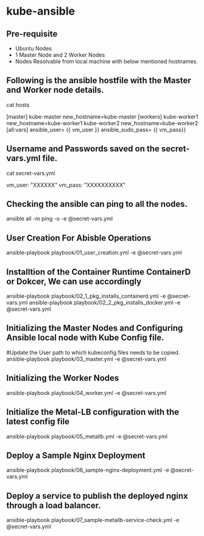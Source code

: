 # kube-ansible
 
## Pre-requisite
-  Ubuntu Nodes
-  1 Master Node and 2 Worker Nodes
-  Nodes Resolvable from local machine with below mentioned hostnames.

## Following is the ansible hostfile with the Master and Worker node details. 
cat hosts 

[master]
kube-master  new_hostname=kube-master
[workers]
kube-worker1 new_hostname=kube-worker1
kube-worker2 new_hostname=kube-worker2
[all:vars]
ansible_user= {{ vm_user }}
ansible_sudo_pass= {{ vm_pass}}


## Username and Passwords saved on the secret-vars.yml file.
cat secret-vars.yml 

vm_user: "XXXXXX"
vm_pass: "XXXXXXXXXX"


## Checking the ansible can ping to all the nodes.
ansible all -m ping -o -e @secret-vars.yml


## User Creation For Abisble Operations
ansible-playbook playbook/01_user_creation.yml -e @secret-vars.yml

## Installtion of the Container Runtime ContainerD or Dokcer, We can use accordingly
ansible-playbook playbook/02_1_pkg_installs_containerd.yml -e @secret-vars.yml
ansible-playbook playbook/02_2_pkg_installs_docker.yml -e @secret-vars.yml

## Initializing the Master Nodes and Configuring Ansible local node with Kube Config file. 
#Update the User path to which kubeconfig files needs to be copied. 
ansible-playbook playbook/03_master.yml -e @secret-vars.yml

## Initializing the Worker Nodes
 ansible-playbook playbook/04_worker.yml -e @secret-vars.yml

## Initialize the Metal-LB configuration with the latest config file
ansible-playbook playbook/05_metallb.yml -e @secret-vars.yml


## Deploy a Sample Nginx Deployment 
ansible-playbook playbook/06_sample-nginx-deployment.yml -e @secret-vars.yml

## Deploy a service to publish the deployed nginx through a load balancer. 
ansible-playbook playbook/07_sample-metallb-service-check.yml -e @secret-vars.yml






